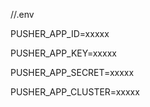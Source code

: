 //.env

PUSHER_APP_ID=xxxxx

PUSHER_APP_KEY=xxxxx

PUSHER_APP_SECRET=xxxxx

PUSHER_APP_CLUSTER=xxxxx